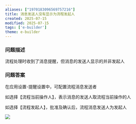 ```yaml
---
aliases: ["1970183096569757216"]
title: 消息发送人没有显示为流程发起人
created: 2025-07-15
modified: 2025-07-15
tags: ['e-builder']
theme: e-builder
---
```


### 问题描述

流程处理时收到了消息提醒，但消息的发送人显示的并非发起人

### 问题答案

在应用设置-提醒设置中，可配置流程消息发送者

如选择【流程当前操作人】，表示消息的发送人取流程当前操作的人

如选择【流程发起人】，批准及确认后，流程消息发送人为发起人

![](d3f510253f552892b60b88f7da4977a4.jpg)